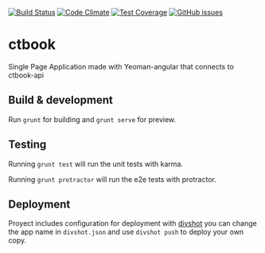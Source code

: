 [![Build Status](https://travis-ci.org/el-sonny/ctbook-front.svg?branch=master)](https://travis-ci.org/el-sonny/ctbook-front)
[![Code Climate](https://codeclimate.com/github/el-sonny/ctbook-front/badges/gpa.svg)](https://codeclimate.com/github/el-sonny/ctbook-front)
[![Test Coverage](https://codeclimate.com/github/el-sonny/ctbook-front/badges/coverage.svg)](https://codeclimate.com/github/el-sonny/ctbook-front/coverage)
[![GitHub issues](https://img.shields.io/github/issues/el-sonny/ctbook-front.svg)](https://github.com/el-sonny/ctbook-front/issues)

# ctbook

Single Page Application made with Yeoman-angular that connects to ctbook-api

## Build & development

Run `grunt` for building and `grunt serve` for preview.

## Testing

Running `grunt test` will run the unit tests with karma.

Running `grunt protractor` will run the e2e tests with protractor.

## Deployment

Proyect includes configuration for deployment with [divshot](divshot.io) you can change the app name in `divshot.json` and use `divshot push` to deploy your own copy.